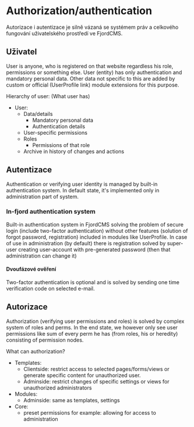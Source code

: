 # Authorization/authentication
Autorizace i autentizace je silně vázaná se systémem práv a celkového fungování uživatelského prostředí ve FjordCMS.

## Uživatel

User is anyone, who is registered on that website regardless his role, permissions or something else. User (entity) has 
only authentication and mandatory personal data. Other data not specific to this are added by custom or official (UserProfile link)
module extensions for this purpose.

Hierarchy of user: (What user has)
- User:
    - Data/details
        - Mandatory personal data
        - Authentication details
    - User-specific permissions
    - Roles
        - Permissions of that role
    - Archive in history of changes and actions
    
## Autentizace
Authentication or verifying user identity is managed by built-in authentication system. In default state, it's implemented only in administration part of system.

### In-fjord authentication system
Built-in authentication system in FjordCMS solving the problem of secure login (include two-factor authentication) without other features (solution of forgot password, registration) included in modules like UserProfile.
In case of use in administration (by default) there is registration solved by super-user creating user-account with pre-generated password (then that administration can change it)

#### Dvoufázové ověření
Two-factor authentication is optional and is solved by sending one time verification code on selected e-mail.

## Autorizace
Authorization (verifying user permissions and roles) is solved by complex system of roles and perms.
In the end state, we however only see user permissions like sum of every perm he has (from roles, his or heredity) consisting of permission nodes.

What can authorization?
- Templates:
  - Clientside: restrict access to selected pages/forms/views or generate specific content for unauthorized user.
  - Adminside: restrict changes of specific settings or views for unauthorized administrators
- Modules:
  - Adminside: same as templates, settings
- Core:
  - preset permissions for example: allowing for access to administration